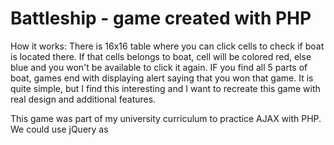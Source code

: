 # Battleship - game created with PHP

How it works:
There is 16x16 table where you can click cells to check if boat is located there.
If that cells belongs to boat, cell will be colored red, else blue and you won't be available to click it again.
IF you find all 5 parts of boat, games end with displaying alert saying that you won that game.
It is quite simple, but I find this interesting and I want to recreate this game with real design
and additional features.


This game was part of my university curriculum to practice AJAX with PHP.
We could use jQuery as
